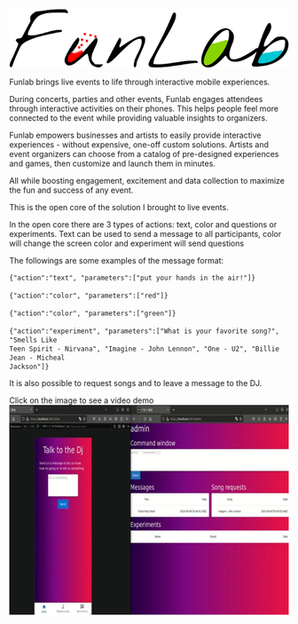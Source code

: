 ![funlab](logo.png)

Funlab brings live events to life through interactive mobile experiences.

During concerts, parties and other events, Funlab engages attendees through interactive activities on their phones. This helps people feel more connected to the event while providing valuable insights to organizers.

Funlab empowers businesses and artists to easily provide interactive experiences - without expensive, one-off custom solutions. Artists and event organizers can choose from a catalog of pre-designed experiences and games, then customize and launch them in minutes.

All while boosting engagement, excitement and data collection to maximize the fun and success of any event.

This is the open core of the solution I brought to live events.

In the open core there are 3 types of actions: text, color and questions or experiments.
Text can be used to send a message to all participants, color will change the screen color and experiment will send questions

The followings are some examples of the message format: 

```
{"action":"text", "parameters":["put your hands in the air!"]}

{"action":"color", "parameters":["red"]}

{"action":"color", "parameters":["green"]}

{"action":"experiment", "parameters":["What is your favorite song?", "Smells Like
Teen Spirit - Nirvana", "Imagine - John Lennon", "One - U2", "Billie Jean - Micheal
Jackson"]}
```

It is also possible to request songs and to leave a message to the DJ.

Click on the image to see a video demo
[![Demo funlab](demo.jpg)](https://raw.githubusercontent.com/Zap123/funlab-open/master/screencast.mp4?token=GHSAT0AAAAAACDS2QIYYS5LD23Y4ZIS52Z6ZD7T3OQ)
